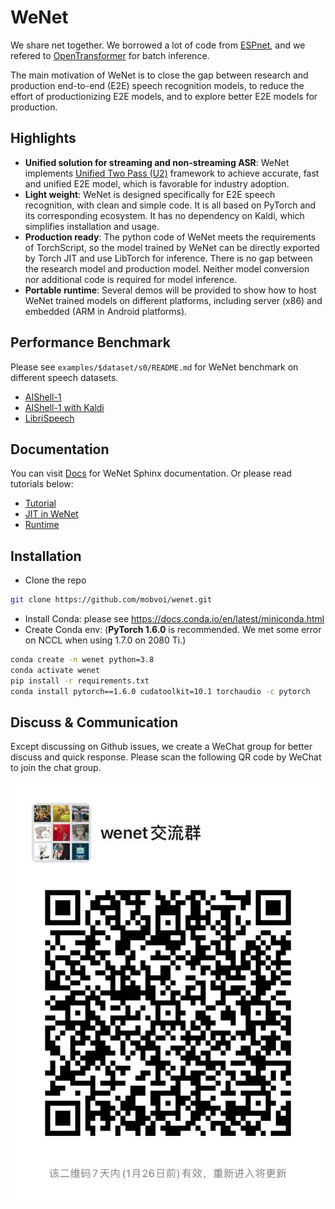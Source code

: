 # WeNet

We share net together.
We borrowed a lot of code from [ESPnet](https://github.com/espnet/espnet),
and we refered to [OpenTransformer](https://github.com/ZhengkunTian/OpenTransformer/blob/master/otrans/recognizer.py)
for batch inference.

The main motivation of WeNet is to close the gap between research and production end-to-end (E2E) speech recognition models,
to reduce the effort of productionizing E2E models, and to explore better E2E models for production.

## Highlights

* **Unified solution for streaming and non-streaming ASR**: WeNet implements [Unified Two Pass (U2)](https://arxiv.org/pdf/2012.05481.pdf)
  framework to achieve accurate, fast and unified E2E model, which is favorable for industry adoption.
* **Light weight**: WeNet is designed specifically for E2E speech recognition,
  with clean and simple code. It is all based on PyTorch and its corresponding ecosystem. It has no dependency on Kaldi,
  which simplifies installation and usage.
* **Production ready**: The python code of WeNet meets the requirements of TorchScript,
  so the model trained by WeNet can be directly exported by Torch JIT and use LibTorch for inference.
  There is no gap between the research model and production model.
  Neither model conversion nor additional code is required for model inference.
* **Portable runtime**: Several demos will be provided to show how to host WeNet trained models
  on different platforms, including server (x86) and embedded (ARM in Android platforms).

## Performance Benchmark

Please see `examples/$dataset/s0/README.md` for WeNet benchmark on different speech datasets.
* [AIShell-1](examples/aishell/s0/README.md)
* [AIShell-1 with Kaldi](examples/aishell/s1/README.md)
* [LibriSpeech](examples/librispeech/s0/README.md)

## Documentation

You can visit [Docs](https://mobvoi.github.io/wenet/) for WeNet Sphinx documentation. Or please read tutorials below:
* [Tutorial](docs/tutorial.md)
* [JIT in WeNet](docs/jit_in_wenet.md)
* [Runtime](docs/runtime.md)

## Installation

- Clone the repo
``` sh
git clone https://github.com/mobvoi/wenet.git
```

- Install Conda: please see https://docs.conda.io/en/latest/miniconda.html
- Create Conda env: (**PyTorch 1.6.0** is recommended. We met some error on NCCL when using 1.7.0 on 2080 Ti.)

``` sh
conda create -n wenet python=3.8
conda activate wenet
pip install -r requirements.txt
conda install pytorch==1.6.0 cudatoolkit=10.1 torchaudio -c pytorch
```

## Discuss & Communication

Except discussing on Github issues, we create a WeChat group for better discuss and quick response.
Please scan the following QR code by WeChat to join the chat group.

![Wenet chat group](https://github.com/robin1001/qr/blob/master/wenet.jpeg)

